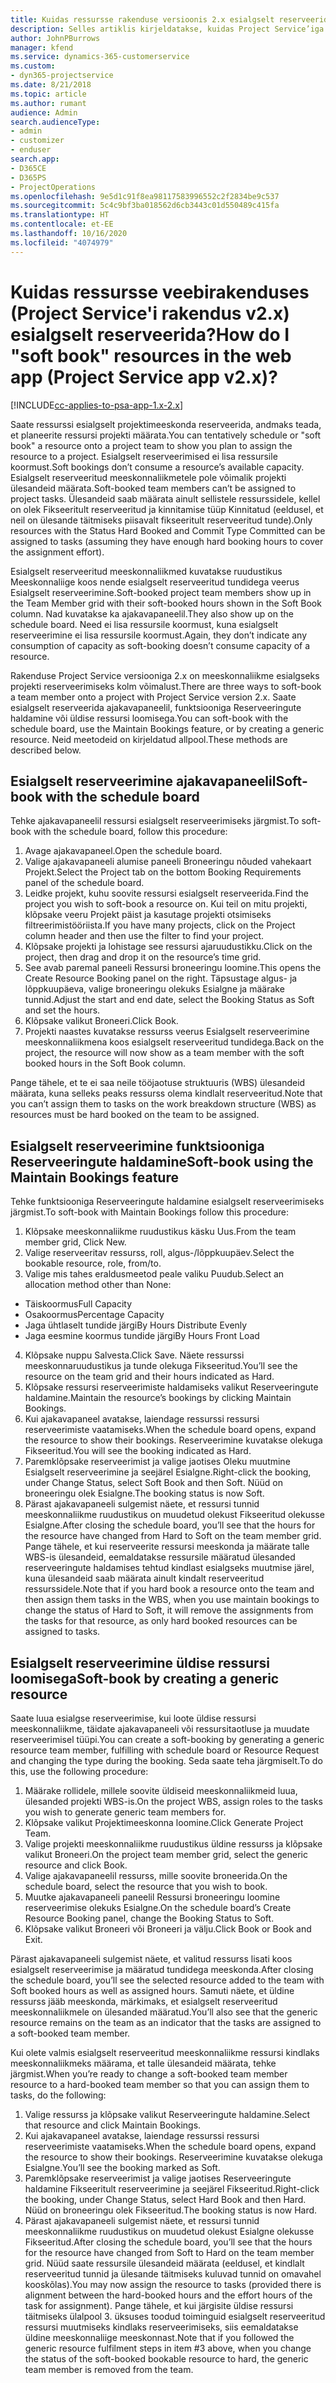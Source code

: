 ```yaml
---
title: Kuidas ressursse rakenduse versioonis 2.x esialgselt reserveerida?
description: Selles artiklis kirjeldatakse, kuidas Project Service’iga projektimeeskonna liikmeid esialgselt reserveerida.
author: JohnPBurrows
manager: kfend
ms.service: dynamics-365-customerservice
ms.custom:
- dyn365-projectservice
ms.date: 8/21/2018
ms.topic: article
ms.author: rumant
audience: Admin
search.audienceType:
- admin
- customizer
- enduser
search.app:
- D365CE
- D365PS
- ProjectOperations
ms.openlocfilehash: 9e5d1c91f8ea98117583996552c2f2834be9c537
ms.sourcegitcommit: 5c4c9bf3ba018562d6cb3443c01d550489c415fa
ms.translationtype: HT
ms.contentlocale: et-EE
ms.lasthandoff: 10/16/2020
ms.locfileid: "4074979"
---
```

# <a name="how-do-i-soft-book-resources-in-the-web-app-project-service-app-v2x"></a><span data-ttu-id="86b30-103">Kuidas ressursse veebirakenduses (Project Service'i rakendus v2.x) esialgselt reserveerida?</span><span class="sxs-lookup"><span data-stu-id="86b30-103">How do I "soft book" resources in the web app (Project Service app v2.x)?</span></span>

[!INCLUDE[cc-applies-to-psa-app-1.x-2.x](../includes/cc-applies-to-psa-app-1x-2x.md)]

<span data-ttu-id="86b30-104">Saate ressurssi esialgselt projektimeeskonda reserveerida, andmaks teada, et planeerite ressursi projekti määrata.</span><span class="sxs-lookup"><span data-stu-id="86b30-104">You can tentatively schedule or "soft book" a resource onto a project team to show you plan to assign the resource to a project.</span></span> <span data-ttu-id="86b30-105">Esialgselt reserveerimised ei lisa ressursile koormust.</span><span class="sxs-lookup"><span data-stu-id="86b30-105">Soft bookings don’t consume a resource’s available capacity.</span></span> <span data-ttu-id="86b30-106">Esialgselt reserveeritud meeskonnaliikmetele pole võimalik projekti ülesandeid määrata.</span><span class="sxs-lookup"><span data-stu-id="86b30-106">Soft-booked team members can’t be assigned to project tasks.</span></span> <span data-ttu-id="86b30-107">Ülesandeid saab määrata ainult sellistele ressurssidele, kellel on olek Fikseeritult reserveeritud ja kinnitamise tüüp Kinnitatud (eeldusel, et neil on ülesande täitmiseks piisavalt fikseeritult reserveeritud tunde).</span><span class="sxs-lookup"><span data-stu-id="86b30-107">Only resources with the Status Hard Booked and Commit Type Committed can be assigned to tasks (assuming they have enough hard booking hours to cover the assignment effort).</span></span>

<span data-ttu-id="86b30-108">Esialgselt reserveeritud meeskonnaliikmed kuvatakse ruudustikus Meeskonnaliige koos nende esialgselt reserveeritud tundidega veerus Esialgselt reserveerimine.</span><span class="sxs-lookup"><span data-stu-id="86b30-108">Soft-booked project team members show up in the Team Member grid with their soft-booked hours shown in the Soft Book column.</span></span> <span data-ttu-id="86b30-109">Nad kuvatakse ka ajakavapaneelil.</span><span class="sxs-lookup"><span data-stu-id="86b30-109">They also show up on the schedule board.</span></span> <span data-ttu-id="86b30-110">Need ei lisa ressursile koormust, kuna esialgselt reserveerimine ei lisa ressursile koormust.</span><span class="sxs-lookup"><span data-stu-id="86b30-110">Again, they don’t indicate any consumption of capacity as soft-booking doesn’t consume capacity of a resource.</span></span>

<span data-ttu-id="86b30-111">Rakenduse Project Service versiooniga 2.x on meeskonnaliikme esialgseks projekti reserveerimiseks kolm võimalust.</span><span class="sxs-lookup"><span data-stu-id="86b30-111">There are three ways to soft-book a team member onto a project with Project Service version 2.x.</span></span> <span data-ttu-id="86b30-112">Saate esialgselt reserveerida ajakavapaneelil, funktsiooniga Reserveeringute haldamine või üldise ressursi loomisega.</span><span class="sxs-lookup"><span data-stu-id="86b30-112">You can soft-book with the schedule board, use the Maintain Bookings feature, or by creating a generic resource.</span></span> <span data-ttu-id="86b30-113">Neid meetodeid on kirjeldatud allpool.</span><span class="sxs-lookup"><span data-stu-id="86b30-113">These methods are described below.</span></span>

## <a name="soft-book-with-the-schedule-board"></a><span data-ttu-id="86b30-114">Esialgselt reserveerimine ajakavapaneelil</span><span class="sxs-lookup"><span data-stu-id="86b30-114">Soft-book with the schedule board</span></span>

<span data-ttu-id="86b30-115">Tehke ajakavapaneelil ressursi esialgselt reserveerimiseks järgmist.</span><span class="sxs-lookup"><span data-stu-id="86b30-115">To soft-book with the schedule board, follow this procedure:</span></span> 
1. <span data-ttu-id="86b30-116">Avage ajakavapaneel.</span><span class="sxs-lookup"><span data-stu-id="86b30-116">Open the schedule board.</span></span>
2. <span data-ttu-id="86b30-117">Valige ajakavapaneeli alumise paneeli Broneeringu nõuded vahekaart Projekt.</span><span class="sxs-lookup"><span data-stu-id="86b30-117">Select the Project tab on the bottom Booking Requirements panel of the schedule board.</span></span>
3. <span data-ttu-id="86b30-118">Leidke projekt, kuhu soovite ressursi esialgselt reserveerida.</span><span class="sxs-lookup"><span data-stu-id="86b30-118">Find the project you wish to soft-book a resource on.</span></span> <span data-ttu-id="86b30-119">Kui teil on mitu projekti, klõpsake veeru Projekt päist ja kasutage projekti otsimiseks filtreerimistööriista.</span><span class="sxs-lookup"><span data-stu-id="86b30-119">If you have many projects, click on the Project column header and then use the filter to find your project.</span></span>
4. <span data-ttu-id="86b30-120">Klõpsake projekti ja lohistage see ressursi ajaruudustikku.</span><span class="sxs-lookup"><span data-stu-id="86b30-120">Click on the project, then drag and drop it on the resource’s time grid.</span></span>
5. <span data-ttu-id="86b30-121">See avab paremal paneeli Ressursi broneeringu loomine.</span><span class="sxs-lookup"><span data-stu-id="86b30-121">This opens the Create Resource Booking panel on the right.</span></span> <span data-ttu-id="86b30-122">Täpsustage algus- ja lõppkuupäeva, valige broneeringu olekuks Esialgne ja määrake tunnid.</span><span class="sxs-lookup"><span data-stu-id="86b30-122">Adjust the start and end date, select the Booking Status as Soft and set the hours.</span></span> 
6. <span data-ttu-id="86b30-123">Klõpsake valikut Broneeri.</span><span class="sxs-lookup"><span data-stu-id="86b30-123">Click Book.</span></span>
7. <span data-ttu-id="86b30-124">Projekti naastes kuvatakse ressurss veerus Esialgselt reserveerimine meeskonnaliikmena koos esialgselt reserveeritud tundidega.</span><span class="sxs-lookup"><span data-stu-id="86b30-124">Back on the project, the resource will now show as a team member with the soft booked hours in the Soft Book column.</span></span>

<span data-ttu-id="86b30-125">Pange tähele, et te ei saa neile tööjaotuse struktuuris (WBS) ülesandeid määrata, kuna selleks peaks ressurss olema kindlalt reserveeritud.</span><span class="sxs-lookup"><span data-stu-id="86b30-125">Note that you can’t assign them to tasks on the work breakdown structure (WBS) as resources must be hard booked on the team to be assigned.</span></span>

## <a name="soft-book-using-the-maintain-bookings-feature"></a><span data-ttu-id="86b30-126">Esialgselt reserveerimine funktsiooniga Reserveeringute haldamine</span><span class="sxs-lookup"><span data-stu-id="86b30-126">Soft-book using the Maintain Bookings feature</span></span>

<span data-ttu-id="86b30-127">Tehke funktsiooniga Reserveeringute haldamine esialgselt reserveerimiseks järgmist.</span><span class="sxs-lookup"><span data-stu-id="86b30-127">To soft-book with Maintain Bookings follow this procedure:</span></span>
1. <span data-ttu-id="86b30-128">Klõpsake meeskonnaliikme ruudustikus käsku Uus.</span><span class="sxs-lookup"><span data-stu-id="86b30-128">From the team member grid, Click New.</span></span>
2. <span data-ttu-id="86b30-129">Valige reserveeritav ressurss, roll, algus-/lõppkuupäev.</span><span class="sxs-lookup"><span data-stu-id="86b30-129">Select the bookable resource, role, from/to.</span></span>
3. <span data-ttu-id="86b30-130">Valige mis tahes eraldusmeetod peale valiku Puudub.</span><span class="sxs-lookup"><span data-stu-id="86b30-130">Select an allocation method other than None:</span></span>
- <span data-ttu-id="86b30-131">Täiskoormus</span><span class="sxs-lookup"><span data-stu-id="86b30-131">Full Capacity</span></span>
- <span data-ttu-id="86b30-132">Osakoormus</span><span class="sxs-lookup"><span data-stu-id="86b30-132">Percentage Capacity</span></span>
- <span data-ttu-id="86b30-133">Jaga ühtlaselt tundide järgi</span><span class="sxs-lookup"><span data-stu-id="86b30-133">By Hours Distribute Evenly</span></span>
- <span data-ttu-id="86b30-134">Jaga eesmine koormus tundide järgi</span><span class="sxs-lookup"><span data-stu-id="86b30-134">By Hours Front Load</span></span>
4. <span data-ttu-id="86b30-135">Klõpsake nuppu Salvesta.</span><span class="sxs-lookup"><span data-stu-id="86b30-135">Click Save.</span></span> <span data-ttu-id="86b30-136">Näete ressurssi meeskonnaruudustikus ja tunde olekuga Fikseeritud.</span><span class="sxs-lookup"><span data-stu-id="86b30-136">You’ll see the resource on the team grid and their hours indicated as Hard.</span></span>
5. <span data-ttu-id="86b30-137">Klõpsake ressursi reserveerimiste haldamiseks valikut Reserveeringute haldamine.</span><span class="sxs-lookup"><span data-stu-id="86b30-137">Maintain the resource’s bookings by clicking Maintain Bookings.</span></span>
6. <span data-ttu-id="86b30-138">Kui ajakavapaneel avatakse, laiendage ressurssi ressursi reserveerimiste vaatamiseks.</span><span class="sxs-lookup"><span data-stu-id="86b30-138">When the schedule board opens, expand the resource to show their bookings.</span></span> <span data-ttu-id="86b30-139">Reserveerimine kuvatakse olekuga Fikseeritud.</span><span class="sxs-lookup"><span data-stu-id="86b30-139">You will see the booking indicated as Hard.</span></span>
7. <span data-ttu-id="86b30-140">Paremklõpsake reserveerimist ja valige jaotises Oleku muutmine Esialgselt reserveerimine ja seejärel Esialgne.</span><span class="sxs-lookup"><span data-stu-id="86b30-140">Right-click the booking, under Change Status, select Soft Book and then Soft.</span></span> <span data-ttu-id="86b30-141">Nüüd on broneeringu olek Esialgne.</span><span class="sxs-lookup"><span data-stu-id="86b30-141">The booking status is now Soft.</span></span>
8. <span data-ttu-id="86b30-142">Pärast ajakavapaneeli sulgemist näete, et ressursi tunnid meeskonnaliikme ruudustikus on muudetud olekust Fikseeritud olekusse Esialgne.</span><span class="sxs-lookup"><span data-stu-id="86b30-142">After closing the schedule board, you’ll see that the hours for the resource have changed from Hard to Soft on the team member grid.</span></span>
<span data-ttu-id="86b30-143">Pange tähele, et kui reserveerite ressursi meeskonda ja määrate talle WBS-is ülesandeid, eemaldatakse ressursile määratud ülesanded reserveeringute haldamises tehtud kindlast esialgseks muutmise järel, kuna ülesandeid saab määrata ainult kindalt reserveeritud ressurssidele.</span><span class="sxs-lookup"><span data-stu-id="86b30-143">Note that if you hard book a resource onto the team and then assign them tasks in the WBS, when you use maintain bookings to change the status of Hard to Soft, it will remove the assignments from the tasks for that resource, as only hard booked resources can be assigned to tasks.</span></span>

## <a name="soft-book-by-creating-a-generic-resource"></a><span data-ttu-id="86b30-144">Esialgselt reserveerimine üldise ressursi loomisega</span><span class="sxs-lookup"><span data-stu-id="86b30-144">Soft-book by creating a generic resource</span></span>

<span data-ttu-id="86b30-145">Saate luua esialgse reserveerimise, kui loote üldise ressursi meeskonnaliikme, täidate ajakavapaneeli või ressursitaotluse ja muudate reserveerimisel tüüpi.</span><span class="sxs-lookup"><span data-stu-id="86b30-145">You can create a soft-booking by generating a generic resource team member, fulfilling with schedule board or Resource Request and changing the type during the booking.</span></span>
<span data-ttu-id="86b30-146">Seda saate teha järgmiselt.</span><span class="sxs-lookup"><span data-stu-id="86b30-146">To do this, use the following procedure:</span></span>

1. <span data-ttu-id="86b30-147">Määrake rollidele, millele soovite üldiseid meeskonnaliikmeid luua, ülesanded projekti WBS-is.</span><span class="sxs-lookup"><span data-stu-id="86b30-147">On the project WBS, assign roles to the tasks you wish to generate generic team members for.</span></span>
2. <span data-ttu-id="86b30-148">Klõpsake valikut Projektimeeskonna loomine.</span><span class="sxs-lookup"><span data-stu-id="86b30-148">Click Generate Project Team.</span></span>
3. <span data-ttu-id="86b30-149">Valige projekti meeskonnaliikme ruudustikus üldine ressurss ja klõpsake valikut Broneeri.</span><span class="sxs-lookup"><span data-stu-id="86b30-149">On the project team member grid, select the generic resource and click Book.</span></span>
4. <span data-ttu-id="86b30-150">Valige ajakavapaneelil ressurss, mille soovite broneerida.</span><span class="sxs-lookup"><span data-stu-id="86b30-150">On the schedule board, select the resource that you wish to book.</span></span>
5. <span data-ttu-id="86b30-151">Muutke ajakavapaneeli paneelil Ressursi broneeringu loomine reserveerimise olekuks Esialgne.</span><span class="sxs-lookup"><span data-stu-id="86b30-151">On the schedule board’s Create Resource Booking panel, change the Booking Status to Soft.</span></span>
6. <span data-ttu-id="86b30-152">Klõpsake valikut Broneeri või Broneeri ja välju.</span><span class="sxs-lookup"><span data-stu-id="86b30-152">Click Book or Book and Exit.</span></span>

<span data-ttu-id="86b30-153">Pärast ajakavapaneeli sulgemist näete, et valitud ressurss lisati koos esialgselt reserveerimise ja määratud tundidega meeskonda.</span><span class="sxs-lookup"><span data-stu-id="86b30-153">After closing the schedule board, you’ll see the selected resource added to the team with Soft booked hours as well as assigned hours.</span></span> <span data-ttu-id="86b30-154">Samuti näete, et üldine ressurss jääb meeskonda, märkimaks, et esialgselt reserveeritud meeskonnaliikmele on ülesanded määratud.</span><span class="sxs-lookup"><span data-stu-id="86b30-154">You’ll also see that the generic resource remains on the team as an indicator that the tasks are assigned to a soft-booked team member.</span></span>

<span data-ttu-id="86b30-155">Kui olete valmis esialgselt reserveeritud meeskonnaliikme ressursi kindlaks meeskonnaliikmeks määrama, et talle ülesandeid määrata, tehke järgmist.</span><span class="sxs-lookup"><span data-stu-id="86b30-155">When you’re ready to change a soft-booked team member resource to a hard-booked team member so that you can assign them to tasks, do the following:</span></span>

1. <span data-ttu-id="86b30-156">Valige ressurss ja klõpsake valikut Reserveeringute haldamine.</span><span class="sxs-lookup"><span data-stu-id="86b30-156">Select that resource and click Maintain Bookings.</span></span>
2. <span data-ttu-id="86b30-157">Kui ajakavapaneel avatakse, laiendage ressurssi ressursi reserveerimiste vaatamiseks.</span><span class="sxs-lookup"><span data-stu-id="86b30-157">When the schedule board opens, expand the resource to show their bookings.</span></span> <span data-ttu-id="86b30-158">Reserveerimine kuvatakse olekuga Esialgne.</span><span class="sxs-lookup"><span data-stu-id="86b30-158">You’ll see the booking marked as Soft.</span></span>
3. <span data-ttu-id="86b30-159">Paremklõpsake reserveerimist ja valige jaotises Reserveeringute haldamine Fikseeritult reserveerimine ja seejärel Fikseeritud.</span><span class="sxs-lookup"><span data-stu-id="86b30-159">Right-click the booking, under Change Status, select Hard Book and then Hard.</span></span> <span data-ttu-id="86b30-160">Nüüd on broneeringu olek Fikseeritud.</span><span class="sxs-lookup"><span data-stu-id="86b30-160">The booking status is now Hard.</span></span>
4. <span data-ttu-id="86b30-161">Pärast ajakavapaneeli sulgemist näete, et ressursi tunnid meeskonnaliikme ruudustikus on muudetud olekust Esialgne olekusse Fikseeritud.</span><span class="sxs-lookup"><span data-stu-id="86b30-161">After closing the schedule board, you’ll see that the hours for the resource have changed from Soft to Hard on the team member grid.</span></span> <span data-ttu-id="86b30-162">Nüüd saate ressursile ülesandeid määrata (eeldusel, et kindlalt reserveeritud tunnid ja ülesande täitmiseks kuluvad tunnid on omavahel kooskõlas).</span><span class="sxs-lookup"><span data-stu-id="86b30-162">You may now assign the resource to tasks (provided there is alignment between the hard-booked hours and the effort hours of the task for assignment).</span></span> <span data-ttu-id="86b30-163">Pange tähele, et kui järgisite üldise ressursi täitmiseks ülalpool 3. üksuses toodud toiminguid esialgselt reserveeritud ressursi muutmiseks kindlaks reserveerimiseks, siis eemaldatakse üldine meeskonnaliige meeskonnast.</span><span class="sxs-lookup"><span data-stu-id="86b30-163">Note that if you followed the generic resource fulfilment steps in item #3 above, when you change the status of the soft-booked bookable resource to hard, the generic team member is removed from the team.</span></span>
